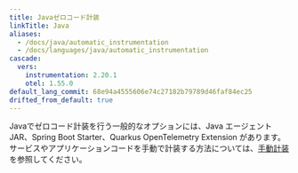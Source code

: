```yaml
---
title: Javaゼロコード計装
linkTitle: Java
aliases:
  - /docs/java/automatic_instrumentation
  - /docs/languages/java/automatic_instrumentation
cascade:
  vers:
    instrumentation: 2.20.1
    otel: 1.55.0
default_lang_commit: 68e94a4555606e74c27182b79789d46faf84ec25
drifted_from_default: true
---
```


Javaでゼロコード計装を行う一般的なオプションには、Java エージェント JAR、Spring Boot Starter、Quarkus OpenTelemetry Extension があります。
サービスやアプリケーションコードを手動で計装する方法については、[手動計装](/docs/languages/java/instrumentation/)を参照してください。
